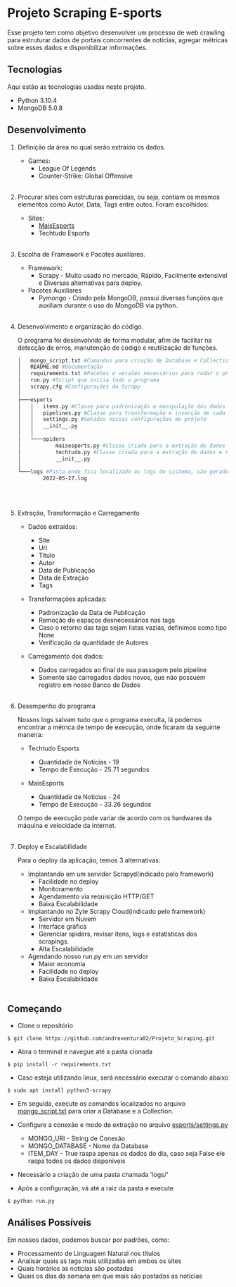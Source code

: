 # Projeto Scraping E-sports
Esse projeto tem como objetivo desenvolver um processo de web crawling para estruturar dados de portais concorrentes de notícias, agregar métricas sobre esses dados e disponibilizar informações.


## Tecnologias
Aqui estão as tecnologias usadas neste projeto.

- Python 3.10.4
- MongoDB 5.0.8


## Desenvolvimento
1. Definição da área no qual serão extraído os dados.
    - Games:
        - League Of Legends
        - Counter-Strike: Global Offensive
<br/><br/>

2. Procurar sites com estruturas parecidas, ou seja, contiam os mesmos elementos como Autor, Data, Tags entre outos. Foram escolhidos:
    - Sites:
        - <a href='https://maisesports.com.br/'>MaisEsports</a>
        - <a herf='https://www.techtudo.com.br/e-sports/'>Techtudo Esports</a>
<br/><br/>

3. Escolha de Framework e Pacotes auxiliares.
    - Framework:
        - Scrapy - Muito usado no mercado, Rápido, Facilmente extensível e  Diversas alternativas para deploy.
    - Pacotes Auxiliares
        - Pymongo - Criado pela MongoDB, possui diversas funções que auxiliam durante o uso do MongoDB via python.
<br/><br/>

4. Desenvolvimento e organização do código.
    
    O programa foi desenvolvido de forma modular, afim de facilitar na detecção de erros, manutenção de código e reutilização de funções.

    ```bash
    │   mongo_script.txt #Comandos para criação de Database e Collection para o MongoDB
    │   README.md #Documentação
    │   requirements.txt #Pacotes e versões necessários para rodar o programa 
    │   run.py #Script que inicia todo o programa
    │   scrapy.cfg #Configurações do Scrapy
    │
    ├───esports
    │   │   items.py #Classe para padronização e manipulação dos dados
    │   │   pipelines.py #Classe para transformação e inserção de cada item em nossa Collection
    │   │   settings.py #Setados nossas configurações de projeto
    │   │   __init__.py
    │   │
    │   └───spiders
    │           maisesports.py #Classe criada para a extração de dados e retorno de item para o pipeline
    │           techtudo.py #Classe criada para a extração de dados e retorno de item para o pipeline
    │           __init__.py
    │
    └───logs #Pasta onde fica localizado os logs do sistema, são gerados automaticamente, sendo registrados pelo dia da execução
            2022-05-27.log
    ```
<br/><br/>

5. Extração, Transformação e Carregamento
    - Dados extraídos:
        - Site
        - Url
        - Título
        - Autor
        - Data de Publicação
        - Data de Extração
        - Tags

    - Transformações aplicadas:
        - Padronização da Data de Publicação
        - Remoção de espaços desnecessários nas tags
        - Caso o retorno das tags sejam listas vazias, definimos como tipo None
        - Verificação da quantidade de Autores

    - Carregamento dos dados:
        - Dados carregados ao final de sua passagem pelo pipeline
        - Somente são carregados dados novos, que não possuem registro em nosso Banco de Dados
<br/><br/>
6. Desempenho do programa


    Nossos logs salvam tudo que o programa execulta, lá podemos encontrar a métrica de tempo de execução, onde ficaram da seguinte maneira:

    - Techtudo Esports
        - Quantidade de Noticias - 19
        - Tempo de Execução - 25.71 segundos

    - MaisEsports
        - Quantidade de Noticias - 24
        - Tempo de Execução - 33.26 segundos

    O tempo de execução pode variar de acordo com os hardwares da máquina e velocidade da internet.
<br/><br/>
7. Deploy e Escalabilidade


    Para o deploy da aplicação, temos 3 alternativas:

    - Implantando em um servidor Scrapyd(indicado pelo framework)
        - Facilidade no deploy
        - Monitoramento
        - Agendamento via requisição HTTP/GET
        - Baixa Escalabilidade  
    - Implantando no Zyte Scrapy Cloud(indicado pelo framework)
        - Servidor em Nuvem
        - Interface gráfica
        - Gerenciar spiders, revisar itens, logs e estatísticas dos scrapings.
        - Alta Escalabilidade
    - Agendando nosso run.py em um servidor
        - Maior economia
        - Facilidade no deploy
        - Baixa Escalabilidade
<br/><br/>


## Começando

- Clone o repositório
```
$ git clone https://github.com/andreventura02/Projeto_Scraping.git
```

- Abra o terminal e navegue até a pasta clonada
```
$ pip install -r requirements.txt
```

- Caso esteja utilizando linux, será necessário executar o comando abaixo
```
$ sudo apt install python3-scrapy
```

- Em seguida, execute os comandos localizados no arquivo <a href='https://github.com/andreventura02/Projeto_Scraping/blob/main/mongo_script.txt'>mongo_script.txt</a> para criar a Database e a Collection.

- Configure a conexão e modo de extração no arquivo <a href='https://github.com/andreventura02/Projeto_Scraping/blob/main/esports/settings.py'>esports/settings.py</a>
    - MONGO_URI - String de Conexão
    - MONGO_DATABASE - Nome da Database
    - ITEM_DAY - True raspa apenas os dados do dia, caso seja False ele raspa todos os dados disponíveis

- Necessário a criação de uma pasta chamada 'logs/'

- Após a configuração, vá até a raiz da pasta e execute
```
$ python run.py
```

## Análises Possíveis

Em nossos dados, podemos buscar por padrões, como:

- Processamento de Linguagem Natural nos títulos
- Analisar quais as tags mais utilizadas em ambos os sites
- Quais horários as noticias são postadas
- Quais os dias da semana em que mais são postados as noticias
